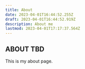 ```yaml
---
title: About
date: 2023-04-01T16:44:52.255Z
draft: 2023-04-01T16:44:52.919Z
description: About me
lastmod: 2023-04-01T17:17:37.564Z
---
```


## ABOUT TBD

This is my about page.
